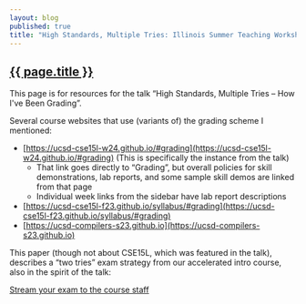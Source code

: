 ```yaml
---
layout: blog
published: true
title: "High Standards, Multiple Tries: Illinois Summer Teaching Workshop 2024"
---
```


<h2><a href="{{ site.url }}{{ page.url }}">{{ page.title }}</a></h2>

This page is for resources for the talk “High Standards, Multiple Tries – How I've Been Grading”.

Several course websites that use (variants of) the grading scheme I mentioned:

- [https://ucsd-cse15l-w24.github.io/#grading](https://ucsd-cse15l-w24.github.io/#grading) (This is specifically the instance from the talk)
  - That link goes directly to “Grading”, but overall policies for skill
    demonstrations, lab reports, and some sample skill demos are linked from
    that page
  - Individual week links from the sidebar have lab report descriptions
- [https://ucsd-cse15l-f23.github.io/syllabus/#grading](https://ucsd-cse15l-f23.github.io/syllabus/#grading)
- [https://ucsd-compilers-s23.github.io](https://ucsd-compilers-s23.github.io)

This paper (though not about CSE15L, which was featured in the talk), describes
a “two tries” exam strategy from our accelerated intro course, also in the
spirit of the talk:

[Stream your exam to the course staff](https://jpolitz.github.io/docs/sigcse-2023-video-exams.pdf)


